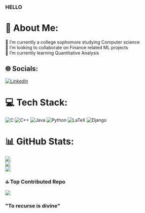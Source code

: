 ### HELLO
# 💫 About Me:
👋 I’m currently a college sophomore studying Computer science<br>👯 I’m looking to collaborate on Finance related ML projects <br>🌱 I’m currently learning Quantitative Analysis<br>


## 🌐 Socials:
[![LinkedIn](https://img.shields.io/badge/LinkedIn-%230077B5.svg?logo=linkedin&logoColor=white)](https://www.linkedin.com/in/sriyansh-k-54651b274?utm_source=share&utm_campaign=share_via&utm_content=profile&utm_medium=android_app) 

# 💻 Tech Stack:
![C](https://img.shields.io/badge/c-%2300599C.svg?style=for-the-badge&logo=c&logoColor=white) ![C++](https://img.shields.io/badge/c++-%2300599C.svg?style=for-the-badge&logo=c%2B%2B&logoColor=white) ![Java](https://img.shields.io/badge/java-%23ED8B00.svg?style=for-the-badge&logo=openjdk&logoColor=white) ![Python](https://img.shields.io/badge/python-3670A0?style=for-the-badge&logo=python&logoColor=ffdd54) ![LaTeX](https://img.shields.io/badge/latex-%23008080.svg?style=for-the-badge&logo=latex&logoColor=white) ![Django](https://encrypted-tbn0.gstatic.com/images?q=tbn:ANd9GcRRkivVMY44iU4cViT1gbeh3JzYQINgGjS93jo6oWdjpg&s)
# 📊 GitHub Stats:
![](https://github-readme-stats.vercel.app/api?username=Jesus4227&theme=dark&hide_border=false&include_all_commits=true&count_private=false)<br/>
![](https://github-readme-streak-stats.herokuapp.com/?user=Jesus4227&theme=dark&hide_border=false)<br/>
![](https://github-readme-stats.vercel.app/api/top-langs/?username=Jesus4227&theme=dark&hide_border=false&include_all_commits=true&count_private=false&layout=compact)


### 🔝 Top Contributed Repo
![](https://github-contributor-stats.vercel.app/api?username=Jesus4227&limit=5&theme=dark&combine_all_yearly_contributions=true)



### "To recurse is divine"
